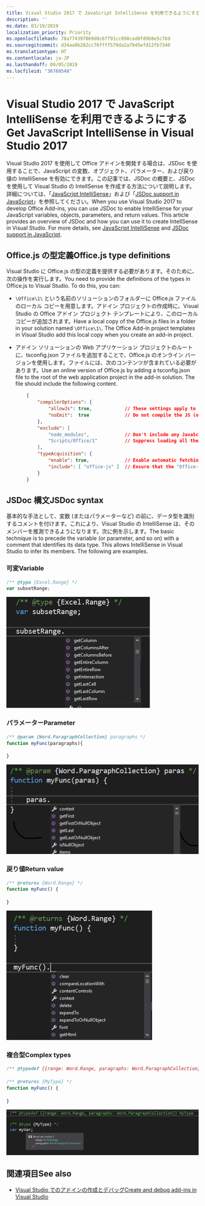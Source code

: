 ```yaml
---
title: Visual Studio 2017 で JavaScript IntelliSense を利用できるようにする
description: ''
ms.date: 03/19/2019
localization_priority: Priority
ms.openlocfilehash: 78a774397069d0c6ff91cc098cad0fd9b8e5c7b9
ms.sourcegitcommit: d34aa0b282cc76ffff579da2a7945efd12fb7340
ms.translationtype: HT
ms.contentlocale: ja-JP
ms.lasthandoff: 09/05/2019
ms.locfileid: "36769548"
---
```

# <a name="get-javascript-intellisense-in-visual-studio-2017"></a><span data-ttu-id="108a2-102">Visual Studio 2017 で JavaScript IntelliSense を利用できるようにする</span><span class="sxs-lookup"><span data-stu-id="108a2-102">Get JavaScript IntelliSense in Visual Studio 2017</span></span>

<span data-ttu-id="108a2-p101">Visual Studio 2017 を使用して Office アドインを開発する場合は、JSDoc を使用することで、JavaScript の変数、オブジェクト、パラメーター、および戻り値の IntelliSense を有効にできます。この記事では、JSDoc の概要と、JSDoc を使用して Visual Studio の IntellSense を作成する方法について説明します。詳細については、「[JavaScript IntelliSense](/visualstudio/ide/javascript-intellisense)」および「[JSDoc support in JavaScript](https://github.com/Microsoft/TypeScript/wiki/JsDoc-support-in-JavaScript)」を参照してください。</span><span class="sxs-lookup"><span data-stu-id="108a2-p101">When you use Visual Studio 2017 to develop Office Add-ins, you can use JSDoc to enable IntelliSense for your JavaScript variables, objects, parameters, and return values. This article provides an overview of JSDoc and how you can use it to create IntellSense in Visual Studio. For more details, see [JavaScript IntelliSense](/visualstudio/ide/javascript-intellisense) and [JSDoc support in JavaScript](https://github.com/Microsoft/TypeScript/wiki/JsDoc-support-in-JavaScript).</span></span> 

## <a name="officejs-type-definitions"></a><span data-ttu-id="108a2-106">Office.js の型定義</span><span class="sxs-lookup"><span data-stu-id="108a2-106">Office.js type definitions</span></span>

<span data-ttu-id="108a2-p102">Visual Studio に Office.js の型の定義を提供する必要があります。そのために、次の操作を実行します。</span><span class="sxs-lookup"><span data-stu-id="108a2-p102">You need to provide the definitions of the types in Office.js to Visual Studio. To do this, you can:</span></span>

- <span data-ttu-id="108a2-p103">`\Office\1\` という名前のソリューションのフォルダーに Office.js ファイルのローカル コピーを用意します。アドイン プロジェクトの作成時に、Visual Studio の Office アドイン プロジェクト テンプレートにより、このローカル コピーが追加されます。</span><span class="sxs-lookup"><span data-stu-id="108a2-p103">Have a local copy of the Office.js files in a folder in your solution named `\Office\1\`. The Office Add-in project templates in Visual Studio add this local copy when you create an add-in project.</span></span> 
- <span data-ttu-id="108a2-p104">アドイン ソリューションの Web アプリケーション プロジェクトのルートに、tsconfig.json ファイルを追加することで、Office.js のオンライン バージョンを使用します。ファイルには、次のコンテンツが含まれている必要があります。</span><span class="sxs-lookup"><span data-stu-id="108a2-p104">Use an online version of Office.js by adding a tsconfig.json file to the root of the web application project in the add-in solution. The file should include the following content.</span></span>

    ```json
        {
            "compilerOptions": {
                "allowJs": true,            // These settings apply to JavaScript files also.
                "noEmit":  true             // Do not compile the JS (or TS) files in this project.
            },
            "exclude": [
                "node_modules",             // Don't include any JavaScript found under "node_modules".
                "Scripts/Office/1"          // Suppress loading all the JavaScript files from the Office NuGet package.
            ],
            "typeAcquisition": {
                "enable": true,             // Enable automatic fetching of type definitions for detected JavaScript libraries.
                "include": [ "office-js" ]  // Ensure that the "Office-js" type definition is fetched.
            }
        }
    ```

## <a name="jsdoc-syntax"></a><span data-ttu-id="108a2-113">JSDoc 構文</span><span class="sxs-lookup"><span data-stu-id="108a2-113">JSDoc syntax</span></span>

<span data-ttu-id="108a2-p105">基本的な手法として、変数 (またはパラメーターなど) の前に、データ型を識別するコメントを付けます。これにより、Visual Studio の IntelliSense は、そのメンバーを推測できるようになります。次に例を示します。</span><span class="sxs-lookup"><span data-stu-id="108a2-p105">The basic technique is to precede the variable (or parameter, and so on) with a comment that identifies its data type. This allows IntelliSense in Visual Studio to infer its members. The following are examples.</span></span>

### <a name="variable"></a><span data-ttu-id="108a2-117">可変</span><span class="sxs-lookup"><span data-stu-id="108a2-117">Variable</span></span>

```js
/** @type {Excel.Range} */
var subsetRange;
```
![変数の IntelliSense](../images/intellisense-vs17-var.png)

### <a name="parameter"></a><span data-ttu-id="108a2-119">パラメーター</span><span class="sxs-lookup"><span data-stu-id="108a2-119">Parameter</span></span>

```js
/** @param {Word.ParagraphCollection} paragraphs */
function myFunc(paragraphs){

}
```
![パラメーターの IntelliSense](../images/intellisense-vs17-param.png)

### <a name="return-value"></a><span data-ttu-id="108a2-121">戻り値</span><span class="sxs-lookup"><span data-stu-id="108a2-121">Return value</span></span>

```js
/** @returns {Word.Range} */
function myFunc() {

}
```
![戻り値の IntelliSense](../images/intellisense-vs17-return.png)

### <a name="complex-types"></a><span data-ttu-id="108a2-123">複合型</span><span class="sxs-lookup"><span data-stu-id="108a2-123">Complex types</span></span>

```js
/** @typedef {{range: Word.Range, paragraphs: Word.ParagraphCollection}} MyType

/** @returns {MyType} */
function myFunc() {

}
```
![複合型の IntelliSense](../images/intellisense-vs17-complex-type.png)

## <a name="see-also"></a><span data-ttu-id="108a2-125">関連項目</span><span class="sxs-lookup"><span data-stu-id="108a2-125">See also</span></span>

- [<span data-ttu-id="108a2-126">Visual Studio でのアドインの作成とデバッグ</span><span class="sxs-lookup"><span data-stu-id="108a2-126">Create and debug add-ins in Visual Studio</span></span>](create-and-debug-office-add-ins-in-visual-studio.md)
